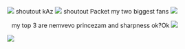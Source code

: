 ![](https://files.catbox.moe/l0syvy.png)
shoutout kAz ![](https://files.catbox.moe/y14uns.gif)
shoutout Packet my two biggest fans ![](https://files.catbox.moe/nubup6.gif)



⠀my top 3 are nemvevo princezam and sharpness ok?Ok
![](https://files.catbox.moe/xc2hkv.gif)



<img src="https://komarev.com/ghpvc/?username=germanstare&label= princezamEmpire &color=DFC081&style=water" align="left">


